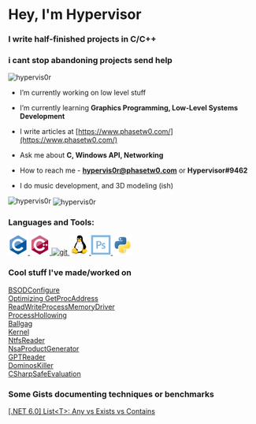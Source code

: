 <h1>Hey, I'm Hypervisor</h1>
<h3>I write half-finished projects in C/C++</h3>

<h3>i cant stop abandoning projects send help</h3>

<p align="left"> <img src="https://komarev.com/ghpvc/?username=hypervis0r&label=Profile%20views&color=ff4d00&style=flat" alt="hypervis0r" /> </p>

- I’m currently working on low level stuff

- I’m currently learning **Graphics Programming, Low-Level Systems Development**

- I write articles at [https://www.phasetw0.com/](https://www.phasetw0.com/)

- Ask me about **C, Windows API, Networking**

- How to reach me - **hypervis0r@phasetw0.com** or **Hypervisor#9462**

- I do music development, and 3D modeling (ish)

<p><img align="left" src="https://github-readme-stats.vercel.app/api/top-langs?username=hypervis0r&show_icons=true&theme=dark&locale=en&layout=compact" alt="hypervis0r" /></p>


<p>&nbsp;<img align="center" src="https://github-readme-stats.vercel.app/api?username=hypervis0r&show_icons=true&theme=dark&locale=en&count_private=true" alt="hypervis0r" /></p>

<h3 align="left">Languages and Tools:</h3>
<p align="left"> <a href="https://www.cprogramming.com/" target="_blank"> <img src="https://raw.githubusercontent.com/devicons/devicon/master/icons/c/c-original.svg" alt="c" width="40" height="40"/> </a> <a href="https://www.w3schools.com/cpp/" target="_blank"> <img src="https://raw.githubusercontent.com/devicons/devicon/master/icons/cplusplus/cplusplus-original.svg" alt="cplusplus" width="40" height="40"/> </a> <a href="https://git-scm.com/" target="_blank"> <img src="https://www.vectorlogo.zone/logos/git-scm/git-scm-icon.svg" alt="git" width="40" height="40"/> </a> <a href="https://www.linux.org/" target="_blank"> <img src="https://raw.githubusercontent.com/devicons/devicon/master/icons/linux/linux-original.svg" alt="linux" width="40" height="40"/> </a> <a href="https://www.photoshop.com/en" target="_blank"> <img src="https://raw.githubusercontent.com/devicons/devicon/master/icons/photoshop/photoshop-line.svg" alt="photoshop" width="40" height="40"/> </a> <a href="https://www.python.org" target="_blank"> <img src="https://raw.githubusercontent.com/devicons/devicon/master/icons/python/python-original.svg" alt="python" width="40" height="40"/> </a> </p>

<h3>Cool stuff I've made/worked on</h3>
<a href="https://github.com/ph4s3tw0/BSODConfigure">BSODConfigure</a><br>
<a href="https://phasetw0.com/windows-internals/optimizing_function_resolving/">Optimizing GetProcAddress</a><br>
<a href="https://github.com/hypervis0r/ReadWriteProcessMemoryDriver">ReadWriteProcessMemoryDriver</a><br>
<a href="https://github.com/hypervis0r/ProcessHollowing">ProcessHollowing</a><br>
<a href="https://github.com/hypervis0r/Ballgag">Ballgag</a><br>
<a href="https://github.com/hypervis0r/kernel">Kernel</a><br>
<a href="https://github.com/hypervis0r/NtfsReader">NtfsReader</a><br>
<a href="https://github.com/hypervis0r/nsaproductgenerator">NsaProductGenerator</a><br>
<a href="https://github.com/hypervis0r/GPTReader">GPTReader</a><br>
<a href="https://github.com/hypervis0r/DominosKiller">DominosKiller</a><br>
<a href="https://github.com/hypervis0r/CSharpSafeEvaluation">CSharpSafeEvaluation</a><br>

<h3>Some Gists documenting techniques or benchmarks</h3>
<a href="https://gist.github.com/hypervis0r/2062848c44edb85871e13427cab64ad2">[.NET 6.0] List&lt;T&gt;: Any vs Exists vs Contains</a><br>
